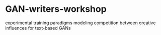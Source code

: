 # GAN-writers-workshop
experimental training paradigms modeling competition between creative influences for text-based GANs

